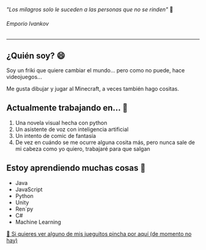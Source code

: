*"Los milagros solo le suceden a las personas que no se rinden"* 💬
<h6>Emporio Ivankov</h6>

  ---
  
## ¿Quién soy? 😄
  Soy un friki que quiere cambiar el mundo... pero como no puede, hace videojuegos...
  
  Me gusta dibujar y jugar al Minecraft, a veces también hago cositas.
  
  ## Actualmente trabajando en... 🌱
  1. Una novela visual hecha con python
  2. Un asistente de voz con inteligencia artificial
  3. Un intento de comic de fantasía
  4. De vez en cuándo se me ocurre alguna cosita más, pero nunca sale de mi cabeza como yo quiero, trabajaré para que salgan

## Estoy aprendiendo muchas cosas 🤔
  - Java
  - JavaScript
  - Python
  - Unity
  - Ren´py
  - C#
  - Machine Learning

  [🔭 Si quieres ver alguno de mis jueguitos pincha por aquí (de momento no hay)](https://yamiii-sama.itch.io/)
